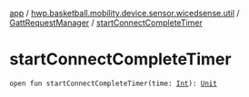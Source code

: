 [app](../../index.md) / [hwp.basketball.mobility.device.sensor.wicedsense.util](../index.md) / [GattRequestManager](index.md) / [startConnectCompleteTimer](.)

# startConnectCompleteTimer

`open fun startConnectCompleteTimer(time: `[`Int`](https://kotlinlang.org/api/latest/jvm/stdlib/kotlin/-int/index.html)`): `[`Unit`](https://kotlinlang.org/api/latest/jvm/stdlib/kotlin/-unit/index.html)